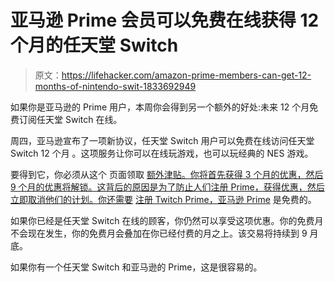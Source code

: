 # 亚马逊 Prime 会员可以免费在线获得 12 个月的任天堂 Switch

> 原文：<https://lifehacker.com/amazon-prime-members-can-get-12-months-of-nintendo-swit-1833692949>

如果你是亚马逊的 Prime 用户，本周你会得到另一个额外的好处:未来 12 个月免费订阅任天堂 Switch 在线。



周四，亚马逊宣布了一项新协议，任天堂 Switch 用户可以免费在线访问任天堂 Switch 12 个月 。这项服务让你可以在线玩游戏，也可以玩经典的 NES 游戏。

要得到它，你必须从这个 页面领取 [额外津贴。你将首先获得 3 个月的优惠，然后 9 个月的优惠将解锁。这背后的原因是为了防止人们注册 Prime，获得优惠，然后立即取消他们的计划。你还需要](https://twitch.amazon.com/prime/loot/nintendo?asc_campaign=InlineText&asc_refurl=https://lifehacker.com/amazon-prime-members-can-get-12-months-of-nintendo-swit-1833692949&asc_source=&tag=kinjalifehackerlink-20) [注册 Twitch Prime，亚马逊 Prime](https://help.twitch.tv/s/article/twitch-prime-guide?language=en_US) 是免费的。

如果你已经是任天堂 Switch 在线的顾客，你仍然可以享受这项优惠。你的免费月不会现在发生，你的免费月会叠加在你已经付费的月之上。该交易将持续到 9 月底。

如果你有一个任天堂 Switch 和亚马逊的 Prime，这是很容易的。